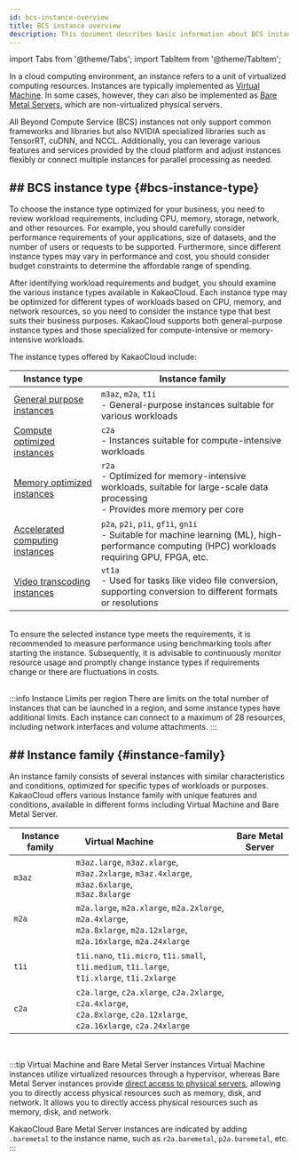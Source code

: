 ```yaml
---
id: bcs-instance-overview
title: BCS instance overview
description: This document describes basic information about BCS instances, including options for selecting instance types and Instance family.
---
```


import Tabs from '@theme/Tabs';
import TabItem from '@theme/TabItem';

In a cloud computing environment, an instance refers to a unit of virtualized computing resources.  Instances are typically implemented as [Virtual Machine](/service/bcs/vm). In some cases, however, they can also be implemented as [Bare Metal Servers](/service/bcs/bms), which are non-virtualized physical servers.

All Beyond Compute Service (BCS) instances not only support common frameworks and libraries but also NVIDIA specialized libraries such as TensorRT, cuDNN, and NCCL. Additionally, you can leverage various features and services provided by the cloud platform and adjust instances flexibly or connect multiple instances for parallel processing as needed.

## ## BCS instance type {#bcs-instance-type}

To choose the instance type optimized for your business, you need to review workload requirements, including CPU, memory, storage, network, and other resources.  For example, you should carefully consider performance requirements of your applications, size of datasets, and the number of users or requests to be supported.  Furthermore, since different instance types may vary in performance and cost, you should consider budget constraints to determine the affordable range of spending.

After identifying workload requirements and budget, you should examine the various instance types available in KakaoCloud. Each instance type may be optimized for different types of workloads based on CPU, memory, and network resources, so you need to consider the instance type that best suits their business purposes.  KakaoCloud supports both general-purpose instance types and those specialized for compute-intensive or memory-intensive workloads.

The instance types offered by KakaoCloud include:

| Instance type                                                                               | Instance family                                                                                                                                                                                           |
| ------------------------------------------------------------------------------------------- | --------------------------------------------------------------------------------------------------------------------------------------------------------------------------------------------------------- |
| [General purpose instances](/service/bcs/bcs-instance/bcs-type/general-purpose)             | `m3az`, `m2a`, `t1i`<br/>- General-purpose instances suitable for various workloads                                                                                                                       |
| [Compute optimized instances](/service/bcs/bcs-instance/bcs-type/compute-optimized)         | `c2a`<br/>- Instances suitable for compute-intensive workloads                                                                                                                                            |
| [Memory optimized instances](/service/bcs/bcs-instance/bcs-type/memory-optimized)           | `r2a` <br/>- Optimized for memory-intensive workloads, suitable for large-scale data processing<br/>- Provides more memory per core                                                                       |
| [Accelerated computing instances](/service/bcs/bcs-instance/bcs-type/accelerated-computing) | `p2a`, `p2i`, `p1i`, `gf1i`, `gn1i` <br/>- Suitable for machine learning (ML), high-performance computing (HPC) workloads requiring GPU, FPGA, etc. |
| [Video transcoding instances](/service/bcs/bcs-instance/bcs-type/video-transcoding)         | `vt1a`<br/>- Used for tasks like video file conversion, supporting conversion to different formats or resolutions                                                                                         |

<br/>
To ensure the selected instance type meets the requirements, it is recommended to measure performance using benchmarking tools after starting the instance. Subsequently, it is advisable to continuously monitor resource usage and promptly change instance types if requirements change or there are fluctuations in costs. <br/>

<br/>

:::info Instance Limits per region
There are limits on the total number of instances that can be launched in a region, and some instance types have additional limits. Each instance can connect to a maximum of 28 resources, including network interfaces and volume attachments.
:::

## ## Instance family {#instance-family}

An instance family consists of several instances with similar characteristics and conditions, optimized for specific types of workloads or purposes. <br/>
KakaoCloud offers various Instance family with unique features and conditions, available in different forms including Virtual Machine and Bare Metal Server.

| Instance family                                                                                                                          | Virtual Machine &emsp;&emsp;&emsp;&emsp;&emsp;&emsp;&emsp; | Bare Metal Server |
| ---------------------------------------------------------------------------------------------------------------------------------------- | ------------------------------------------------------------------------------------------------------------------------------------------------------------------------------------------------------ | ----------------- |
| `m3az`                                                                                                                                   | `m3az.large`, `m3az.xlarge`, `m3az.2xlarge`, `m3az.4xlarge`, `m3az.6xlarge`,<br/> `m3az.8xlarge`                                                                                                       |                   |
| `m2a` &emsp;&emsp;&emsp;&emsp;&emsp; | `m2a.large`, `m2a.xlarge`, `m2a.2xlarge`, `m2a.4xlarge`,<br/> `m2a.8xlarge`, `m2a.12xlarge`, `m2a.16xlarge`, `m2a.24xlarge`                                                                            |                   |
| `t1i`                                                                                                                                    | `t1i.nano`, `t1i.micro`, `t1i.small`, `t1i.medium`, `t1i.large`,<br/> `t1i.xlarge`, `t1i.2xlarge`                                                                                                      |                   |
| `c2a`                                                                                                                                    | `c2a.large`, `c2a.xlarge`, `c2a.2xlarge`, `c2a.4xlarge`,<br/> `c2a.8xlarge`, `c2a.12xlarge`, `c2a.16xlarge`, `c2a.24xlarge`                                                                            |                   |

<br/>

:::tip Virtual Machine and Bare Metal Server instances
Virtual Machine instances utilize virtualized resources through a hypervisor, whereas Bare Metal Server instances provide <u>direct access to physical servers</u>, allowing you to directly access physical resources such as memory, disk, and network. It allows you to directly access physical resources such as memory, disk, and network.

KakaoCloud Bare Metal Server instances are indicated by adding `.baremetal` to the instance name, such as `r2a.baremetal`, `p2a.baremetal`, etc.
:::

